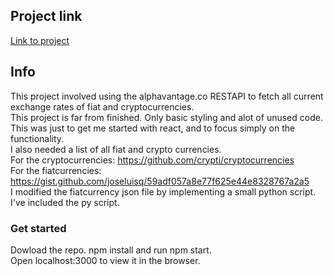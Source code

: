 ## Project link

<a href="yunus-cookies.github.io/project1">Link to project</a>

## Info

This project involved using the alphavantage.co RESTAPI to fetch all current exchange rates of fiat and cryptocurrencies.<br />
This project is far from finished. Only basic styling and alot of unused code. This was just to get me started with react, and
to focus simply on the functionality.<br />
I also needed a list of all fiat and crypto currencies.<br />
For the cryptocurrencies: https://github.com/crypti/cryptocurrencies <br />
For the fiatcurrencies: https://gist.github.com/joseluisq/59adf057a8e77f625e44e8328767a2a5 <br />
I modified the fiatcurrency json file by implementing a small python script. I've included the py script.

### Get started

Dowload the repo. npm install and run npm start.<br />
Open localhost:3000 to view it in the browser.
